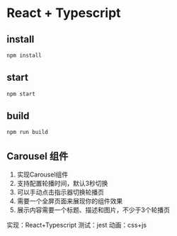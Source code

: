 # React + Typescript

## install

```bash
npm install
```

## start

```bash
npm start
```

## build

```bash
npm run build
```

## Carousel 组件

1. 实现Carousel组件
2. 支持配置轮播时间，默认3秒切换
3. 可以手动点击指示器切换轮播页
4. 需要一个全屏页面来展现你的组件效果
5. 展示内容需要一个标题、描述和图片，不少于3个轮播页

实现：React+Typescript
测试：jest
动画：css+js
